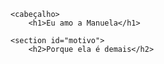 
	<cabeçalho>
		<h1>Eu amo a Manuela</h1>

	<section id="motivo">
		<h2>Porque ela é demais</h2>
		
